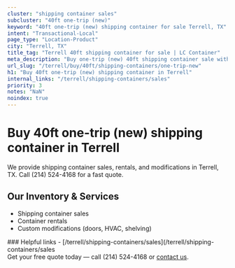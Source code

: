 ```yaml
---
cluster: "shipping container sales"
subcluster: "40ft one-trip (new)"
keyword: "40ft one-trip (new) shipping container for sale Terrell, TX"
intent: "Transactional-Local"
page_type: "Location-Product"
city: "Terrell, TX"
title_tag: "Terrell 40ft shipping container for sale | LC Container"
meta_description: "Buy one-trip (new) 40ft shipping container sale with local delivery in Terrell, TX. LC Container — local Since 2003. Request a fast quote today."
url_slug: "/terrell/buy/40ft/shipping-containers/one-trip-new"
h1: "Buy 40ft one-trip (new) shipping container in Terrell"
internal_links: "/terrell/shipping-containers/sales"
priority: 3
notes: "NaN"
noindex: true
---
```


# Buy 40ft one-trip (new) shipping container in Terrell

We provide shipping container sales, rentals, and modifications in Terrell, TX. Call (214) 524-4168 for a fast quote.

## Our Inventory & Services
- Shipping container sales
- Container rentals
- Custom modifications (doors, HVAC, shelving)

<div data-section="internal-links">
### Helpful links
- [/terrell/shipping-containers/sales](/terrell/shipping-containers/sales
</div>

<div data-section="cta">
Get your free quote today — call (214) 524-4168 or <a href="/contact">contact us</a>.
</div>

<script type="application/ld+json">{"@context":"https://schema.org","@type":"FAQPage","mainEntity":[{"@type":"Question","name":"How much does delivery cost in Terrell, TX?","acceptedAnswer":{"@type":"Answer","text":"Delivery costs vary by distance and container size. Most deliveries in Terrell, TX range from $150-$300. Call (214) 524-4168 for an exact quote based on your specific location."}},{"@type":"Question","name":"Do you offer financing or payment plans?","acceptedAnswer":{"@type":"Answer","text":"We accept major credit cards, checks, and can discuss commercial terms for bulk purchases. Call (214) 524-4168 to discuss options."}},{"@type":"Question","name":"Can you customize containers in Terrell, TX?","acceptedAnswer":{"@type":"Answer","text":"Yes — we perform modifications like doors, HVAC, insulation, and shelving. Request a custom quote at (214) 524-4168 or via our contact form."}}]}</script>

